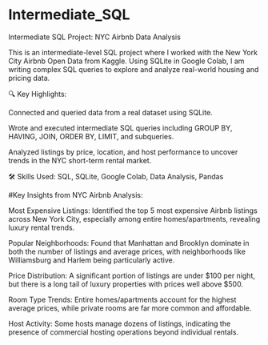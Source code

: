 # Intermediate_SQL
 Intermediate SQL Project: NYC Airbnb Data Analysis
 
This is an intermediate-level SQL project where I worked with the New York City Airbnb Open Data from Kaggle. Using SQLite in Google Colab, I am writing complex SQL queries to explore and analyze real-world housing and pricing data.

🔍 Key Highlights:

Connected and queried data from a real dataset using SQLite.

Wrote and executed intermediate SQL queries including GROUP BY, HAVING, JOIN, ORDER BY, LIMIT, and subqueries.

Analyzed listings by price, location, and host performance to uncover trends in the NYC short-term rental market.

🛠️ Skills Used: SQL, SQLite, Google Colab, Data Analysis, Pandas

#Key Insights from NYC Airbnb Analysis:

Most Expensive Listings: Identified the top 5 most expensive Airbnb listings across New York City, especially among entire homes/apartments, revealing luxury rental trends.

Popular Neighborhoods: Found that Manhattan and Brooklyn dominate in both the number of listings and average prices, with neighborhoods like Williamsburg and Harlem being particularly active.

Price Distribution: A significant portion of listings are under $100 per night, but there is a long tail of luxury properties with prices well above $500.

Room Type Trends: Entire homes/apartments account for the highest average prices, while private rooms are far more common and affordable.

Host Activity: Some hosts manage dozens of listings, indicating the presence of commercial hosting operations beyond individual rentals.
